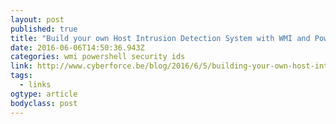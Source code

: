 ```yaml
---
layout: post 
published: true 
title: "Build your own Host Intrusion Detection System with WMI and Powershell — Cyberforce" 
date: 2016-06-06T14:50:36.943Z 
categories: wmi powershell security ids
link: http://www.cyberforce.be/blog/2016/6/5/building-your-own-host-intrusion-detection-system-with-wmi-and-powershell 
tags: 
  - links 
ogtype: article 
bodyclass: post 
---
```


